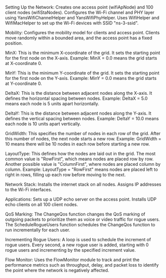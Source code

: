 Setting Up the Network:
Creates one access point (wifiApNode) and 100 client nodes (wifiStaNodes).
Configures the Wi-Fi channel and PHY layer using YansWifiChannelHelper and YansWifiPhyHelper.
Uses WifiHelper and WifiMacHelper to set up the Wi-Fi devices with SSID "ns-3-ssid".


Mobility:
Configures the mobility model for clients and access point. Clients move randomly within a bounded area, and the access point has a fixed position.

MinX: This is the minimum X-coordinate of the grid. It sets the starting point for the first node on the X-axis.
Example: MinX = 0.0 means the grid starts at X-coordinate 0.

MinY: This is the minimum Y-coordinate of the grid. It sets the starting point for the first node on the Y-axis.
Example: MinY = 0.0 means the grid starts at Y-coordinate 0.

DeltaX: This is the distance between adjacent nodes along the X-axis. It defines the horizontal spacing between nodes.
Example: DeltaX = 5.0 means each node is 5 units apart horizontally.

DeltaY: This is the distance between adjacent nodes along the Y-axis. It defines the vertical spacing between nodes.
Example: DeltaY = 10.0 means each node is 10 units apart vertically.

GridWidth: This specifies the number of nodes in each row of the grid. After this number of nodes, the next node starts a new row.
Example: GridWidth = 10 means there will be 10 nodes in each row before starting a new row.

LayoutType: This defines how the nodes are laid out in the grid. The most common value is "RowFirst", which means nodes are placed row by row. Another possible value is "ColumnFirst", where nodes are placed column by column.
Example: LayoutType = "RowFirst" means nodes are placed left to right in rows, filling up each row before moving to the next.


Network Stack:
Installs the internet stack on all nodes.
Assigns IP addresses to the Wi-Fi interfaces.


Applications:
Sets up a UDP echo server on the access point.
Installs UDP echo clients on all 100 client nodes.


QoS Marking:
The ChangeQos function changes the QoS marking of outgoing packets to prioritize them as voice or video traffic for rogue users.
The ScheduleRogueUsers function schedules the ChangeQos function to run incrementally for each user.



Incrementing Rogue Users:
A loop is used to schedule the increment of rogue users. Every second, a new rogue user is added, starting with 0 rogue users and incrementing by the specified increment value.



Flow Monitor:
Uses the FlowMonitor module to track and print the performance metrics such as throughput, delay, and packet loss to identify the point where the network is negatively affected.
